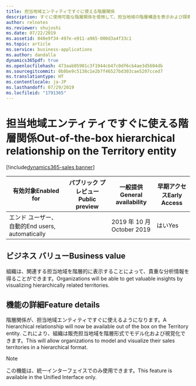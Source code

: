 ```yaml
---
title: 担当地域エンティティですぐに使える階層関係
description: すぐに使用可能な階層関係を使用して、担当地域の階層構造を表示および探索します。
author: relnotes
ms.reviewer: shujoshi
ms.date: 07/22/2019
ms.assetid: 840e9f34-497e-e911-a965-000d3a4f33c1
ms.topic: article
ms.service: business-applications
ms.author: dandalla
dynamics365pdf: true
ms.openlocfilehash: 473aab05901c3f1944cb47c0df6cb4ae3d5604db
ms.sourcegitcommit: 0b8be9c5138c1e2b7f46527bd303cae5207cced7
ms.translationtype: HT
ms.contentlocale: ja-JP
ms.lasthandoff: 07/29/2019
ms.locfileid: "1791365"
---
```

# <a name="out-of-the-box-hierarchical-relationship-on-the-territory-entity"></a><span data-ttu-id="8564c-103">担当地域エンティティですぐに使える階層関係</span><span class="sxs-lookup"><span data-stu-id="8564c-103">Out-of-the-box hierarchical relationship on the Territory entity</span></span>
[!include[dynamics365-sales banner](../includes/dynamics365-sales.md)]

| <span data-ttu-id="8564c-104">有効対象</span><span class="sxs-lookup"><span data-stu-id="8564c-104">Enabled for</span></span>    |  <span data-ttu-id="8564c-105">パブリック プレビュー</span><span class="sxs-lookup"><span data-stu-id="8564c-105">Public preview</span></span> | <span data-ttu-id="8564c-106">一般提供</span><span class="sxs-lookup"><span data-stu-id="8564c-106">General availability</span></span> | <span data-ttu-id="8564c-107">早期アクセス</span><span class="sxs-lookup"><span data-stu-id="8564c-107">Early Access</span></span> |
| ---------- | ---------- |---------- |---------- |
|<span data-ttu-id="8564c-108">エンド ユーザー、自動的</span><span class="sxs-lookup"><span data-stu-id="8564c-108">End users, automatically</span></span>|| <span data-ttu-id="8564c-109">2019 年 10 月</span><span class="sxs-lookup"><span data-stu-id="8564c-109">October 2019</span></span>|<span data-ttu-id="8564c-110">はい</span><span class="sxs-lookup"><span data-stu-id="8564c-110">Yes</span></span> |


## <a name="business-value"></a><span data-ttu-id="8564c-111">ビジネス バリュー</span><span class="sxs-lookup"><span data-stu-id="8564c-111">Business value</span></span>
<!-- bv start -->
<span data-ttu-id="8564c-112">組織は、関連する担当地域を階層的に表示することによって、貴重な分析情報を得ることができます。</span><span class="sxs-lookup"><span data-stu-id="8564c-112">Organizations will be able to get valuable insights by visualizing hierarchically related territories.</span></span>
<!-- bv end -->



## <a name="feature-details"></a><span data-ttu-id="8564c-113">機能の詳細</span><span class="sxs-lookup"><span data-stu-id="8564c-113">Feature details</span></span>
<!--feature detail start -->
<span data-ttu-id="8564c-114">階層関係が、担当地域エンティティですぐに使えるようになります。</span><span class="sxs-lookup"><span data-stu-id="8564c-114">A hierarchical relationship will now be available out of the box on the Territory entity.</span></span> <span data-ttu-id="8564c-115">これにより、組織は販売担当地域を階層形式でモデル化および視覚化できます。</span><span class="sxs-lookup"><span data-stu-id="8564c-115">This will allow organizations to model and visualize their sales territories in a hierarchical format.</span></span>
<!--feature detail end -->


> [!NOTE]
> <span data-ttu-id="8564c-116">この機能は、統一インターフェイスでのみ使用できます。</span><span class="sxs-lookup"><span data-stu-id="8564c-116">This feature is available in the Unified Interface only.</span></span>








